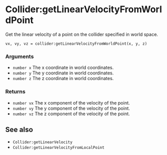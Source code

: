 <!--
category: reference
-->

Collider:getLinearVelocityFromWorldPoint
===

Get the linear velocity of a point on the collider specified in world space.

    vx, vy, vz = collider:getLinearVelocityFromWorldPoint(x, y, z)

### Arguments

- `number x` The x coordinate in world coordinates.
- `number y` The y coordinate in world coordinates.
- `number z` The z coordinate in world coordinates.

### Returns

- `number vx` The x component of the velocity of the point.
- `number vy` The y component of the velocity of the point.
- `number vz` The z component of the velocity of the point.

See also
---

- `Collider:getLinearVelocity`
- `Collider:getLinearVelocityFromLocalPoint`
